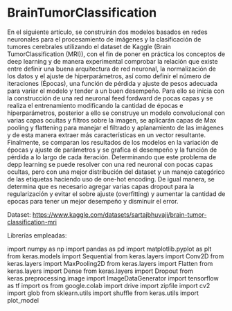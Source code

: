 # BrainTumorClassification

En el siguiente artı́culo, se construirán dos modelos basados en redes neuronales para el procesamiento de imágenes y la clasificación de tumores cerebrales utilizando el dataset de Kaggle (Brain TumorClassification (MRI)), con el fin de poner en práctica los conceptos de deep learning y de manera experimental comprobar la relación que existe entre definir una buena arquitectura de red neuronal, la normalización de los datos y el ajuste de hiperparámetros, ası́ como definir el número de iteraciones (Épocas), una función de pérdida y ajuste de pesos adecuada para variar el modelo y tender a un buen desempeño. Para ello se inicia con la construcción de una red neuronal feed fordward de pocas capas y se realiza el entrenamiento modificando la cantidad de épocas e hiperparámetros, posterior a ello se construye un modelo convolucional con varias capas ocultas y filtros sobre la imagen, se aplicarán capas de Max pooling y flattening para manejar el filtrado y aplanamiento de las imágenes y de esta manera extraer más caracterı́sticas en un vector resultante. Finalmente, se comparan los resultados de los modelos en la variación de épocas y ajuste de parámetros y se grafica el desempeño y la función de pérdida a lo largo de cada iteración. Determinando que este problema de depp learning se puede resolver con una red neuronal con pocas capas ocultas, pero con una mejor distribución del dataset y un manejo categórico de las etiquetas haciendo uso de one-hot encoding. De igual manera, se determina que es necesario agregar varias capas dropout para la regularización y evitar el sobre ajuste (overfitting) y aumentar la cantidad de epocas para tener un mejor desempeño y disminuir el error.

Dataset: 
https://www.kaggle.com/datasets/sartajbhuvaji/brain-tumor-classification-mri

Librerías empleadas:

import numpy as np
import pandas as pd
import matplotlib.pyplot as plt
from keras.models import Sequential
from keras.layers import Conv2D
from keras.layers import MaxPooling2D
from keras.layers import Flatten
from keras.layers import Dense
from keras.layers import Dropout
from keras.preprocessing.image import ImageDataGenerator
import tensorflow as tf
import os
from google.colab import drive
import zipfile
import cv2
import glob
from sklearn.utils import shuffle
from keras.utils import plot_model
     
